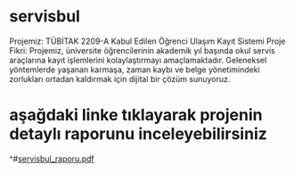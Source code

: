 # servisbul
Projemiz: TÜBİTAK 2209-A Kabul Edilen Öğrenci Ulaşım Kayıt Sistemi
Proje Fikri:
Projemiz, üniversite öğrencilerinin akademik yıl başında okul servis araçlarına kayıt işlemlerini kolaylaştırmayı amaçlamaktadır. Geleneksel yöntemlerde yaşanan karmaşa, zaman kaybı ve belge yönetimindeki zorlukları ortadan kaldırmak için dijital bir çözüm sunuyoruz.
# aşağdaki linke tıklayarak projenin detaylı raporunu inceleyebilirsiniz 
^# [servisbul_raporu.pdf](https://github.com/user-attachments/files/21705261/servisbul_raporu.pdf)

 


